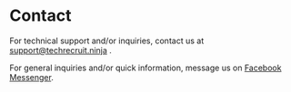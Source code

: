 # Contact

For technical support and/or inquiries, contact us at support@techrecruit.ninja .

For general inquiries and/or quick information, message us on [Facebook Messenger](http://m.me/techrecruitninja).